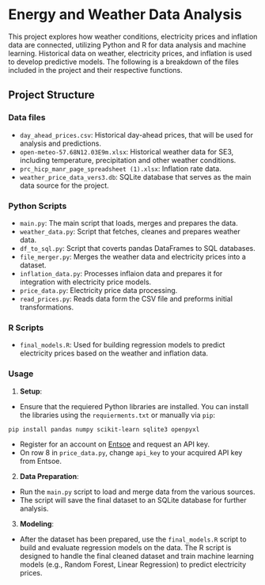 # Energy and Weather Data Analysis
This project explores how weather conditions, electricity prices and inflation data are connected, utilizing Python and R for data analysis and machine learning. Historical data on weather, electricity prices, and inflation is used to develop predictive models. The following is a breakdown of the files included in the project and their respective functions.
## Project Structure
### Data files
* `day_ahead_prices.csv`: Historical day-ahead prices, that will be used for analysis and predictions.
* `open-meteo-57.68N12.03E9m.xlsx`: Historical weather data for SE3, including temperature, precipitation and other weather conditions.
* `prc_hicp_manr_page_spreadsheet (1).xlsx`: Inflation rate data.
* `weather_price_data_vers3.db`: SQLite database that serves as the main data source for the project.
### Python Scripts
* `main.py`: The main script that loads, merges and prepares the data.
* `weather_data.py`: Script that fetches, cleanes and prepares weather data.
* `df_to_sql.py`: Script that coverts pandas DataFrames to SQL databases.
* `file_merger.py`: Merges the weather data and electricity prices into a dataset.
* `inflation_data.py`: Processes inflaion data and prepares it for integration with electricity price models.
* `price_data.py`: Electricity price data processing.
* `read_prices.py`: Reads data form the CSV file and preforms initial transformations.
### R Scripts
* `final_models.R`: Used for building regression models to predict electricity prices based on the weather and inflation data.
### Usage
1. __Setup__:
  * Ensure that the requiered Python libraries are installed. You can install the libraries using the `requierments.txt` or manually via `pip`:
  ``` 
  pip install pandas numpy scikit-learn sqlite3 openpyxl
  ```
  * Register for an account on [Entsoe](https://transparency.entsoe.eu/dashboard/show) and request an API key.
  * On row 8 in `price_data.py`, change `api_key` to your acquired API key from Entsoe.
2. __Data Preparation__:
  * Run the `main.py` script to load and merge data from the various sources.
  * The script will save the final dataset to an SQLite database for further analysis.
3. __Modeling__:
* After the dataset has been prepared, use the `final_models.R` script to build and evaluate regression models on the data. The R script is designed to handle the final cleaned dataset and train machine learning models (e.g., Random Forest, Linear Regression) to predict electricity prices.
